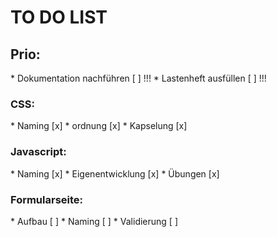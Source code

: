 <h1>TO DO LIST</h1>

<h2>Prio:</h2>
* Dokumentation nachführen [ ] !!!
* Lastenheft ausfüllen [ ] !!!

<h3>CSS:</h3>
* Naming [x]
* ordnung [x]
* Kapselung [x]

<h3>Javascript:</h3>
* Naming [x]
* Eigenentwicklung [x]
* Übungen [x]

<h3>Formularseite:</h3>
* Aufbau [ ]
* Naming [ ]
* Validierung [ ]

